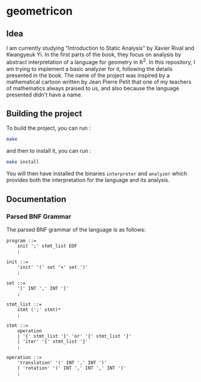 # geometricon

## Idea
I am currently studying "Introduction to Static Analysis" by Xavier Rival and Kwangyeuk Yi. In the first parts of the book, they focus on analysis by abstract interpretation of a language for geometry in $\mathbb{R}^2$. In this repository, I am trying to implement a basic analyzer for it, following the details presented in the book.
The name of the project was inspired by a mathematical cartoon written by Jean Pierre Petit that one of my teachers of mathematics always praised to us, and also because the language presented didn't have a name.

## Building the project

To build the project, you can run :
```sh
make
```
and then to install it, you can run :
```sh
make install
```
You will then have installed the binaries `interpreter` and `analyzer` which provides both the interpretation for the language and its analysis.

## Documentation

### Parsed BNF Grammar

The parsed BNF grammar of the language is as follows:
```bnf
program ::=
    init ';' stmt_list EOF
    ;

init ::=
    'init' '(' set '×' set ')'
    ;

set ::=
    '[' INT ',' INT ']'
    ;

stmt_list ::=
    stmt (';' stmt)*
    ;

stmt ::=
    operation
    | '{' stmt_list '}' 'or' '{' stmt_list '}'
    | 'iter' '{' stmt_list '}'
    ;

operation ::=
    'translation' '(' INT ',' INT ')'
    | 'rotation' '(' INT ',' INT ',' INT ')'
    ;
```